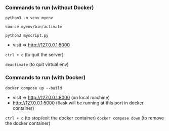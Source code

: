 ### Commands to run (without Docker)

`python3 -m venv myenv`

`source myenv/bin/activate`

`python3 myscript.py`

* visit => http://127.0.0.1:5000

`ctrl + c` (to quit the server)

`deactivate` (to quit virtual env)

### Commands to run (with Docker)

`docker compose up --build`

* visit => http://127.0.0.1:8000 (on local machine)
* http://127.0.0.1:5000 (flask will be running at this port in docker container)

`ctrl + c` (to stop/exit the docker container)
`docker compose down` (to remove the docker container)
